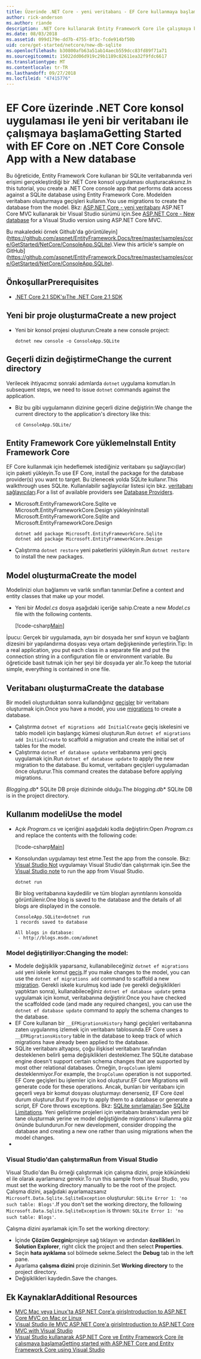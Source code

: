 ```yaml
---
title: Üzerinde .NET Core - yeni veritabanı - EF Core kullanmaya başlama
author: rick-anderson
ms.author: riande
description: .NET Core kullanarak Entity Framework Core ile çalışmaya başlama
ms.date: 08/03/2018
ms.assetid: 099d179e-dd7b-4755-8f3c-fcde914bf50b
uid: core/get-started/netcore/new-db-sqlite
ms.openlocfilehash: b30800afb63a51ab14aecb559dcc83fd89f71a71
ms.sourcegitcommit: 15022dd06d919c29b1189c82611ea32f9fdc6617
ms.translationtype: MT
ms.contentlocale: tr-TR
ms.lasthandoff: 09/27/2018
ms.locfileid: "47415776"
---
```

# <a name="getting-started-with-ef-core-on-net-core-console-app-with-a-new-database"></a><span data-ttu-id="9dfc2-103">EF Core üzerinde .NET Core konsol uygulaması ile yeni bir veritabanı ile çalışmaya başlama</span><span class="sxs-lookup"><span data-stu-id="9dfc2-103">Getting Started with EF Core on .NET Core Console App with a New database</span></span>

<span data-ttu-id="9dfc2-104">Bu öğreticide, Entity Framework Core kullanan bir SQLite veritabanında veri erişimi gerçekleştirdiği bir .NET Core konsol uygulaması oluşturacaksınız.</span><span class="sxs-lookup"><span data-stu-id="9dfc2-104">In this tutorial, you create a .NET Core console app that performs data access against a SQLite database using Entity Framework Core.</span></span> <span data-ttu-id="9dfc2-105">Modelden veritabanı oluşturmaya geçişleri kullanın.</span><span class="sxs-lookup"><span data-stu-id="9dfc2-105">You use migrations to create the database from the model.</span></span> <span data-ttu-id="9dfc2-106">Bkz: [ASP.NET Core - yeni veritabanı](xref:core/get-started/aspnetcore/new-db) ASP.NET Core MVC kullanarak bir Visual Studio sürümü için.</span><span class="sxs-lookup"><span data-stu-id="9dfc2-106">See [ASP.NET Core - New database](xref:core/get-started/aspnetcore/new-db) for a Visual Studio version using ASP.NET Core MVC.</span></span>

<span data-ttu-id="9dfc2-107">Bu makaledeki örnek Github'da görüntüleyin] (https://github.com/aspnet/EntityFramework.Docs/tree/master/samples/core/GetStarted/NetCore/ConsoleApp.SQLite).</span><span class="sxs-lookup"><span data-stu-id="9dfc2-107">View this article's sample on GitHub](https://github.com/aspnet/EntityFramework.Docs/tree/master/samples/core/GetStarted/NetCore/ConsoleApp.SQLite).</span></span>

## <a name="prerequisites"></a><span data-ttu-id="9dfc2-108">Önkoşullar</span><span class="sxs-lookup"><span data-stu-id="9dfc2-108">Prerequisites</span></span>

* [<span data-ttu-id="9dfc2-109">.NET Core 2.1 SDK'sı</span><span class="sxs-lookup"><span data-stu-id="9dfc2-109">The .NET Core 2.1 SDK</span></span>](https://www.microsoft.com/net/core)

## <a name="create-a-new-project"></a><span data-ttu-id="9dfc2-110">Yeni bir proje oluşturma</span><span class="sxs-lookup"><span data-stu-id="9dfc2-110">Create a new project</span></span>

* <span data-ttu-id="9dfc2-111">Yeni bir konsol projesi oluşturun:</span><span class="sxs-lookup"><span data-stu-id="9dfc2-111">Create a new console project:</span></span>

  ``` Console
  dotnet new console -o ConsoleApp.SQLite
  ```
## <a name="change-the-current-directory"></a><span data-ttu-id="9dfc2-112">Geçerli dizin değiştirme</span><span class="sxs-lookup"><span data-stu-id="9dfc2-112">Change the current directory</span></span> 

<span data-ttu-id="9dfc2-113">Verilecek ihtiyacımız sonraki adımlarda `dotnet` uygulama komutları.</span><span class="sxs-lookup"><span data-stu-id="9dfc2-113">In subsequent steps, we need to issue `dotnet` commands against the application.</span></span> 

* <span data-ttu-id="9dfc2-114">Biz bu gibi uygulamanın dizinine geçerli dizine değiştirin:</span><span class="sxs-lookup"><span data-stu-id="9dfc2-114">We change the current directory to the application's directory like this:</span></span>

  ``` Console
  cd ConsoleApp.SQLite/
  ```
## <a name="install-entity-framework-core"></a><span data-ttu-id="9dfc2-115">Entity Framework Core yükleme</span><span class="sxs-lookup"><span data-stu-id="9dfc2-115">Install Entity Framework Core</span></span>

<span data-ttu-id="9dfc2-116">EF Core kullanmak için hedeflemek istediğiniz veritabanı şu sağlayıcı(lar) için paketi yükleyin.</span><span class="sxs-lookup"><span data-stu-id="9dfc2-116">To use EF Core, install the package for the database provider(s) you want to target.</span></span> <span data-ttu-id="9dfc2-117">Bu izlenecek yolda SQLite kullanır.</span><span class="sxs-lookup"><span data-stu-id="9dfc2-117">This walkthrough uses SQLite.</span></span> <span data-ttu-id="9dfc2-118">Kullanılabilir sağlayıcılar listesi için bkz. [veritabanı sağlayıcıları](../../providers/index.md).</span><span class="sxs-lookup"><span data-stu-id="9dfc2-118">For a list of available providers see [Database Providers](../../providers/index.md).</span></span>

* <span data-ttu-id="9dfc2-119">Microsoft.EntityFrameworkCore.Sqlite ve Microsoft.EntityFrameworkCore.Design yükleyin</span><span class="sxs-lookup"><span data-stu-id="9dfc2-119">Install Microsoft.EntityFrameworkCore.Sqlite and Microsoft.EntityFrameworkCore.Design</span></span>

  ```Console
  dotnet add package Microsoft.EntityFrameworkCore.Sqlite
  dotnet add package Microsoft.EntityFrameworkCore.Design
  ```

* <span data-ttu-id="9dfc2-120">Çalıştırma `dotnet restore` yeni paketlerini yükleyin.</span><span class="sxs-lookup"><span data-stu-id="9dfc2-120">Run `dotnet restore` to install the new packages.</span></span>

## <a name="create-the-model"></a><span data-ttu-id="9dfc2-121">Model oluşturma</span><span class="sxs-lookup"><span data-stu-id="9dfc2-121">Create the model</span></span>

<span data-ttu-id="9dfc2-122">Modelinizi olun bağlamını ve varlık sınıfları tanımlar.</span><span class="sxs-lookup"><span data-stu-id="9dfc2-122">Define a context and entity classes that make up your model.</span></span>

* <span data-ttu-id="9dfc2-123">Yeni bir *Model.cs* dosya aşağıdaki içeriğe sahip.</span><span class="sxs-lookup"><span data-stu-id="9dfc2-123">Create a new *Model.cs* file with the following contents.</span></span>

  [!code-csharp[Main](../../../../samples/core/GetStarted/NetCore/ConsoleApp.SQLite/Model.cs)]

<span data-ttu-id="9dfc2-124">İpucu: Gerçek bir uygulamada, ayrı bir dosyada her sınıf koyun ve bağlantı dizesini bir yapılandırma dosyası veya ortam değişkeninde yerleştirin.</span><span class="sxs-lookup"><span data-stu-id="9dfc2-124">Tip: In a real application, you put each class in a separate file and put the connection string in a configuration file or environment variable.</span></span> <span data-ttu-id="9dfc2-125">Bu öğreticide basit tutmak için her şeyi bir dosyada yer alır.</span><span class="sxs-lookup"><span data-stu-id="9dfc2-125">To keep the tutorial simple, everything is contained in one file.</span></span>

## <a name="create-the-database"></a><span data-ttu-id="9dfc2-126">Veritabanı oluşturma</span><span class="sxs-lookup"><span data-stu-id="9dfc2-126">Create the database</span></span>

<span data-ttu-id="9dfc2-127">Bir modeli oluşturduktan sonra kullandığınız [geçişler](https://docs.microsoft.com/aspnet/core/data/ef-mvc/migrations#introduction-to-migrations) bir veritabanı oluşturmak için.</span><span class="sxs-lookup"><span data-stu-id="9dfc2-127">Once you have a model, you use [migrations](https://docs.microsoft.com/aspnet/core/data/ef-mvc/migrations#introduction-to-migrations) to create a database.</span></span>

* <span data-ttu-id="9dfc2-128">Çalıştırma `dotnet ef migrations add InitialCreate` geçiş iskelesini ve tablo modeli için başlangıç kümesi oluşturun.</span><span class="sxs-lookup"><span data-stu-id="9dfc2-128">Run `dotnet ef migrations add InitialCreate` to scaffold a migration and create the initial set of tables for the model.</span></span>
* <span data-ttu-id="9dfc2-129">Çalıştırma `dotnet ef database update` veritabanına yeni geçiş uygulamak için.</span><span class="sxs-lookup"><span data-stu-id="9dfc2-129">Run `dotnet ef database update` to apply the new migration to the database.</span></span> <span data-ttu-id="9dfc2-130">Bu komut, veritabanı geçişleri uygulamadan önce oluşturur.</span><span class="sxs-lookup"><span data-stu-id="9dfc2-130">This command creates the database before applying migrations.</span></span>

<span data-ttu-id="9dfc2-131">*Blogging.db*\* SQLite DB proje dizininde olduğu.</span><span class="sxs-lookup"><span data-stu-id="9dfc2-131">The *blogging.db*\* SQLite DB is in the project directory.</span></span>

## <a name="use-the-model"></a><span data-ttu-id="9dfc2-132">Kullanım modeli</span><span class="sxs-lookup"><span data-stu-id="9dfc2-132">Use the model</span></span>

* <span data-ttu-id="9dfc2-133">Açık *Program.cs* ve içeriğini aşağıdaki kodla değiştirin:</span><span class="sxs-lookup"><span data-stu-id="9dfc2-133">Open *Program.cs* and replace the contents with the following code:</span></span>

  [!code-csharp[Main](../../../../samples/core/GetStarted/NetCore/ConsoleApp.SQLite/Program.cs)]

* <span data-ttu-id="9dfc2-134">Konsolundan uygulamayı test etme.</span><span class="sxs-lookup"><span data-stu-id="9dfc2-134">Test the app from the console.</span></span> <span data-ttu-id="9dfc2-135">Bkz: [Visual Studio Not](#vs) uygulamayı Visual Studio'dan çalıştırmak için.</span><span class="sxs-lookup"><span data-stu-id="9dfc2-135">See the [Visual Studio note](#vs) to run the app from Visual Studio.</span></span>

  `dotnet run`

  <span data-ttu-id="9dfc2-136">Bir blog veritabanına kaydedilir ve tüm blogları ayrıntılarını konsolda görüntülenir.</span><span class="sxs-lookup"><span data-stu-id="9dfc2-136">One blog is saved to the database and the details of all blogs are displayed in the console.</span></span>

  ```Console
  ConsoleApp.SQLite>dotnet run
  1 records saved to database

  All blogs in database:
   - http://blogs.msdn.com/adonet
  ```

### <a name="changing-the-model"></a><span data-ttu-id="9dfc2-137">Model değiştiriliyor:</span><span class="sxs-lookup"><span data-stu-id="9dfc2-137">Changing the model:</span></span>

- <span data-ttu-id="9dfc2-138">Modele değişiklik yaparsanız, kullanabileceğiniz `dotnet ef migrations add` yeni iskele komut [geçiş](https://docs.microsoft.com/aspnet/core/data/ef-mvc/migrations#introduction-to-migrations).</span><span class="sxs-lookup"><span data-stu-id="9dfc2-138">If you make changes to the model, you can use the `dotnet ef migrations add` command to scaffold a new [migration](https://docs.microsoft.com/aspnet/core/data/ef-mvc/migrations#introduction-to-migrations).</span></span> <span data-ttu-id="9dfc2-139">Gerekli iskele kurulmuş kod iade (ve gerekli değişiklikleri yaptıktan sonra), kullanabileceğiniz `dotnet ef database update` şema uygulamak için komut, veritabanına değiştirir.</span><span class="sxs-lookup"><span data-stu-id="9dfc2-139">Once you have checked the scaffolded code (and made any required changes), you can use the `dotnet ef database update` command to apply the schema changes to the database.</span></span>
- <span data-ttu-id="9dfc2-140">EF Core kullanan bir `__EFMigrationsHistory` hangi geçişleri veritabanına zaten uygulanmış izlemek için veritabanı tablosunda.</span><span class="sxs-lookup"><span data-stu-id="9dfc2-140">EF Core uses a `__EFMigrationsHistory` table in the database to keep track of which migrations have already been applied to the database.</span></span>
- <span data-ttu-id="9dfc2-141">SQLite veritabanı altyapısı, çoğu ilişkisel veritabanı tarafından desteklenen belirli şema değişiklikleri desteklemez.</span><span class="sxs-lookup"><span data-stu-id="9dfc2-141">The SQLite database engine doesn't support certain schema changes that are supported by most other relational databases.</span></span> <span data-ttu-id="9dfc2-142">Örneğin, `DropColumn` işlemi desteklenmiyor.</span><span class="sxs-lookup"><span data-stu-id="9dfc2-142">For example, the `DropColumn` operation is not supported.</span></span> <span data-ttu-id="9dfc2-143">EF Core geçişleri bu işlemler için kod oluşturur.</span><span class="sxs-lookup"><span data-stu-id="9dfc2-143">EF Core Migrations will generate code for these operations.</span></span> <span data-ttu-id="9dfc2-144">Ancak, bunları bir veritabanı için geçerli veya bir komut dosyası oluşturmayı denerseniz, EF Core özel durum oluşturur.</span><span class="sxs-lookup"><span data-stu-id="9dfc2-144">But if you try to apply them to a database or generate a script, EF Core throws exceptions.</span></span> <span data-ttu-id="9dfc2-145">Bkz: [SQLite sınırlamaları](../../providers/sqlite/limitations.md).</span><span class="sxs-lookup"><span data-stu-id="9dfc2-145">See [SQLite Limitations](../../providers/sqlite/limitations.md).</span></span> <span data-ttu-id="9dfc2-146">Yeni geliştirme projeleri için veritabanı bırakmadan yeni bir tane oluşturmak yerine ve model değiştiğinde migrations'ı kullanma göz önünde bulundurun.</span><span class="sxs-lookup"><span data-stu-id="9dfc2-146">For new development, consider dropping the database and creating a new one rather than using migrations when the model changes.</span></span>
- 

<a name="vs"></a>

### <a name="run-from-visual-studio"></a><span data-ttu-id="9dfc2-147">Visual Studio'dan çalıştırma</span><span class="sxs-lookup"><span data-stu-id="9dfc2-147">Run from Visual Studio</span></span>

<span data-ttu-id="9dfc2-148">Visual Studio'dan Bu örneği çalıştırmak için çalışma dizini, proje kökündeki el ile olarak ayarlamanız gerekir.</span><span class="sxs-lookup"><span data-stu-id="9dfc2-148">To run this sample from Visual Studio, you must set the working directory manually to be the root of the project.</span></span> <span data-ttu-id="9dfc2-149">Çalışma dizini, aşağıdaki ayarlamazsanız `Microsoft.Data.Sqlite.SqliteException` oluşturulur: `SQLite Error 1: 'no such table: Blogs'`.</span><span class="sxs-lookup"><span data-stu-id="9dfc2-149">If  you don't set the working directory, the following `Microsoft.Data.Sqlite.SqliteException` is thrown: `SQLite Error 1: 'no such table: Blogs'`.</span></span>

<span data-ttu-id="9dfc2-150">Çalışma dizini ayarlamak için:</span><span class="sxs-lookup"><span data-stu-id="9dfc2-150">To set the working directory:</span></span>

* <span data-ttu-id="9dfc2-151">İçinde **Çözüm Gezgini**projeye sağ tıklayın ve ardından **özellikleri**.</span><span class="sxs-lookup"><span data-stu-id="9dfc2-151">In **Solution Explorer**, right click the project and then select **Properties**.</span></span>
* <span data-ttu-id="9dfc2-152">Seçin **hata ayıklama** sol bölmede sekme.</span><span class="sxs-lookup"><span data-stu-id="9dfc2-152">Select the **Debug** tab in the left pane.</span></span>
* <span data-ttu-id="9dfc2-153">Ayarlama **çalışma dizini** proje dizininin.</span><span class="sxs-lookup"><span data-stu-id="9dfc2-153">Set **Working directory** to the project directory.</span></span>
* <span data-ttu-id="9dfc2-154">Değişiklikleri kaydedin.</span><span class="sxs-lookup"><span data-stu-id="9dfc2-154">Save the changes.</span></span>

## <a name="additional-resources"></a><span data-ttu-id="9dfc2-155">Ek Kaynaklar</span><span class="sxs-lookup"><span data-stu-id="9dfc2-155">Additional Resources</span></span>

* [<span data-ttu-id="9dfc2-156">MVC Mac veya Linux'ta ASP.NET Core'a giriş</span><span class="sxs-lookup"><span data-stu-id="9dfc2-156">Introduction to ASP.NET Core MVC on Mac or Linux</span></span>](https://docs.microsoft.com/aspnet/core/tutorials/first-mvc-app-xplat/index)
* [<span data-ttu-id="9dfc2-157">Visual Studio ile MVC ASP.NET Core'a giriş</span><span class="sxs-lookup"><span data-stu-id="9dfc2-157">Introduction to ASP.NET Core MVC with Visual Studio</span></span>](https://docs.microsoft.com/aspnet/core/tutorials/first-mvc-app/index)
* [<span data-ttu-id="9dfc2-158">Visual Studio kullanarak ASP.NET Core ve Entity Framework Core ile çalışmaya başlama</span><span class="sxs-lookup"><span data-stu-id="9dfc2-158">Getting started with ASP.NET Core and Entity Framework Core using Visual Studio</span></span>](https://docs.microsoft.com/aspnet/core/data/ef-mvc/index)
